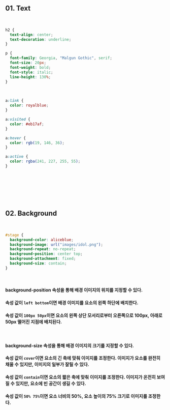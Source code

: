 ## 01. Text

<br>   

```css
h2 {
  text-align: center;
  text-decoration: underline;
}

p {
  font-family: Georgia, "Malgun Gothic", serif;
  font-size: 20px;
  font-weight: bold;
  font-style: italic;
  line-height: 130%;
}
```

<br>   

```css
a:link {
  color: royalblue;
}

a:visited {
  color: #eb17af;
}

a:hover {
  color: rgb(19, 146, 36);
}

a:active {
  color: rgba(241, 227, 255, 55);
}
```

<br>   
<br>   
<br>   
<br>   
<br>   

## 02. Background

<br>   

```css
#stage {
  background-color: aliceblue;
  background-image: url("images/idol.png");
  background-repeat: no-repeat;
  background-position: center top;
  background-attachment: fixed;
  background-size: contain;
}
```

<br>   

#### background-position 속성을 통해 배경 이미지의 위치를 지정할 수 있다.
#### 속성 값이 `left bottom`이면 배경 이미지를 요소의 왼쪽 하단에 배치한다.
#### 속성 값이 `100px 50px`이면 요소의 왼쪽 상단 모서리로부터 오른쪽으로 100px, 아래로 50px 떨어진 지점에 배치된다.

<br>   

#### background-size 속성을 통해 배경 이미지의 크기를 지정할 수 있다.
#### 속성 값이 `cover`이면 요소의 긴 축에 맞춰 이미지를 조정한다. 이미지가 요소를 완전히 채울 수 있지만, 이미지의 일부가 잘릴 수 있다.
#### 속성 값이 `contain`이면 요소의 짧은 축에 맞춰 이미지를 조정한다. 이미지가 온전히 보여질 수 있지만, 요소에 빈 공간이 생길 수 있다.
#### 속성 값이 `50% 75%`이면 요소 너비의 50%, 요소 높이의 75% 크기로 이미지를 조정한다.
